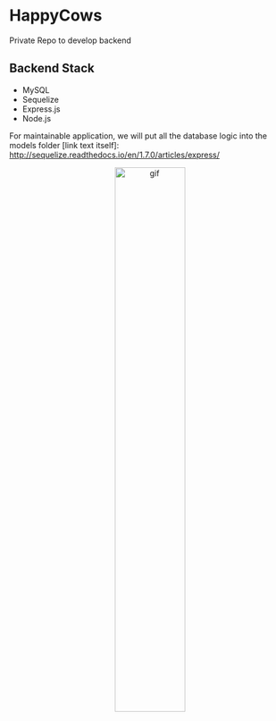 # HappyCows
Private Repo to develop backend


## Backend Stack 
* MySQL
* Sequelize
* Express.js
* Node.js

For maintainable application, we will put all the database logic into the models folder
[link text itself]: http://sequelize.readthedocs.io/en/1.7.0/articles/express/



<p align="center">
<img src="https://media.giphy.com/media/W54Zt0bgS87x6/giphy.gif" width="50%" alt="gif">
</p>
